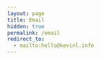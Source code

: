 ```yaml
---
layout: page
title: Email
hidden: true
permalink: /email
redirect_to:
  - mailto:hello@kevinl.info
---
```


